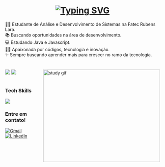 <!-- boas vindas -->
<h1 align="center">
<a href="https://git.io/typing-svg"><img src="https://readme-typing-svg.herokuapp.com?font=Press+Start+2P&duration=2000&pause=1000&color=CD008BE1&vCenter=true&width=435&lines=Oi!+Eu+sou+a+Marcella" alt="Typing SVG" /></a>
</h1>

<!-- introdução -->
👩‍🎓 Estudante de Análise e Desenvolvimento de Sistemas na Fatec Rubens Lara. <br> 📚 Buscando oportunidades na área de desenvolvimento. <br> 💻 Estudando Java e Javascript. <br>👩‍💻 Apaixonada por códigos, tecnologia e inovação. <br>✨ Sempre buscando aprender mais para crescer no ramo da tecnologia.

#
<!-- stats -->
<img align="right" src="./img/study-gif.gif" alt="study gif" height="300px" width="380px">

![](https://github-readme-stats.vercel.app/api/top-langs/?username=marcellarc&layout=compact&theme=radical&bg_color=00000000) 
![](https://github-readme-stats.vercel.app/api?username=marcellarc&show_icons=true&theme=radical&bg_color=00000000)

#

<!-- habilidades -->
<h3> Tech Skills </h3>
<p>
  <a href="https://skillicons.dev">
    <img src="https://skillicons.dev/icons?i=js,html,css,c,cs,java" />
  </a>
</p>

<h3 align="left">Entre em contato!</h3>

[![Gmail](https://img.shields.io/badge/Gmail-D14836?style=for-the-badge&logo=gmail&logoColor=white)](mailto:marcellaricoy@gmail.com)
[![LinkedIn](https://img.shields.io/badge/linkedin-%230077B5.svg?style=for-the-badge&logo=linkedin&logoColor=white)](https://www.linkedin.com/in/marcella-ricoy-b01529254/)

###
